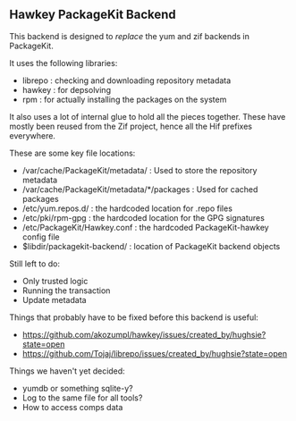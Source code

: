 Hawkey PackageKit Backend
----------------------------------------

This backend is designed to *replace* the yum and zif backends in PackageKit.

It uses the following libraries:

 * librepo : checking and downloading repository metadata
 * hawkey : for depsolving
 * rpm : for actually installing the packages on the system

It also uses a lot of internal glue to hold all the pieces together. These have
mostly been reused from the Zif project, hence all the Hif prefixes everywhere.

These are some key file locations:

* /var/cache/PackageKit/metadata/ : Used to store the repository metadata
* /var/cache/PackageKit/metadata/*/packages : Used for cached packages
* /etc/yum.repos.d/ : the hardcoded location for .repo files
* /etc/pki/rpm-gpg : the hardcoded location for the GPG signatures
* /etc/PackageKit/Hawkey.conf : the hardcoded PackageKit-hawkey config file
* $libdir/packagekit-backend/ : location of PackageKit backend objects

Still left to do:

* Only trusted logic
* Running the transaction
* Update metadata

Things that probably have to be fixed before this backend is useful:

* https://github.com/akozumpl/hawkey/issues/created_by/hughsie?state=open
* https://github.com/Tojaj/librepo/issues/created_by/hughsie?state=open

Things we haven't yet decided:

* yumdb or something sqlite-y?
* Log to the same file for all tools?
* How to access comps data
